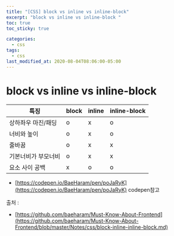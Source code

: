 ```yaml
---
title: "[CSS] block vs inline vs inline-block"
excerpt: "block vs inline vs inline-block "
toc: true
toc_sticky: true

categories:
  - css
tags:
  - css
last_modified_at: 2020-08-04T08:06:00-05:00
---
```


# block vs inline vs inline-block

|특징              | block              | inline             | inline-block       |
|-------------------|------------------|------------------|------------------|
|상하좌우 마진/패딩| o | x | o |
|너비와 높이|o|x|o|
|줄바꿈|o|x|x|
|기본너비가 부모너비|o|x|x|
|요소 사이 공백|x|o|o|

+ [https://codepen.io/BaeHaram/pen/poJaRyK](https://codepen.io/BaeHaram/pen/poJaRyK) codepen참고

출처 : 

+ [https://github.com/baeharam/Must-Know-About-Frontend](https://github.com/baeharam/Must-Know-About-Frontend/blob/master/Notes/css/block-inline-inline-block.md)